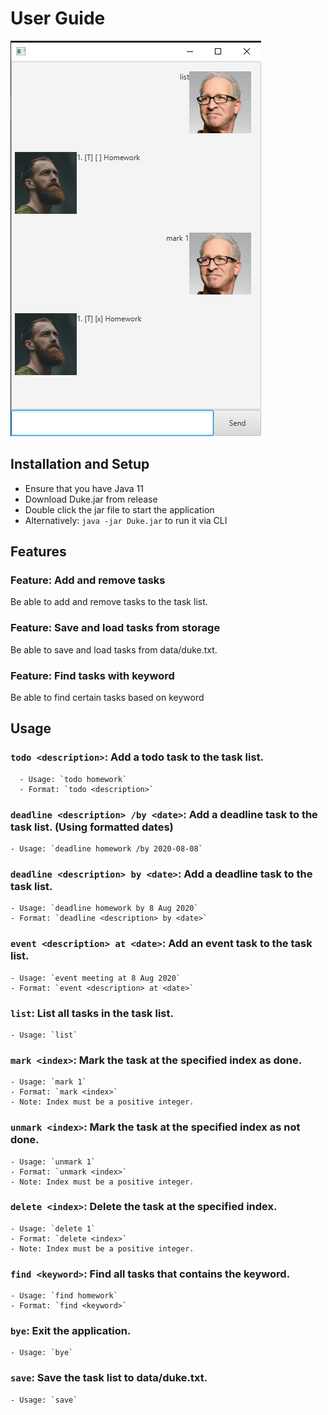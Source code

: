 # User Guide

![Ui](Ui.png)

## Installation and Setup
- Ensure that you have Java 11
- Download Duke.jar from release
- Double click the jar file to start the application
- Alternatively: `java -jar Duke.jar` to run it via CLI

## Features 

### Feature: Add and remove tasks

Be able to add and remove tasks to the task list.

### Feature: Save and load tasks from storage

Be able to save and load tasks from data/duke.txt.

### Feature: Find tasks with keyword

Be able to find certain tasks based on keyword

## Usage

### `todo <description>`: Add a todo task to the task list.
      - Usage: `todo homework`
      - Format: `todo <description>`

### `deadline <description> /by <date>`: Add a deadline task to the task list. (Using formatted dates)
    - Usage: `deadline homework /by 2020-08-08`

### `deadline <description> by <date>`: Add a deadline task to the task list.
    - Usage: `deadline homework by 8 Aug 2020`
    - Format: `deadline <description> by <date>`

### `event <description> at <date>`: Add an event task to the task list.
    - Usage: `event meeting at 8 Aug 2020`
    - Format: `event <description> at <date>`

### `list`: List all tasks in the task list.
    - Usage: `list`

### `mark <index>`: Mark the task at the specified index as done.
    - Usage: `mark 1`
    - Format: `mark <index>`
    - Note: Index must be a positive integer.

### `unmark <index>`: Mark the task at the specified index as not done.
    - Usage: `unmark 1`
    - Format: `unmark <index>`
    - Note: Index must be a positive integer.

### `delete <index>`: Delete the task at the specified index.
    - Usage: `delete 1`
    - Format: `delete <index>`
    - Note: Index must be a positive integer.

### `find <keyword>`: Find all tasks that contains the keyword.
    - Usage: `find homework`
    - Format: `find <keyword>`

### `bye`: Exit the application.
    - Usage: `bye`

### `save`: Save the task list to data/duke.txt.
    - Usage: `save`

